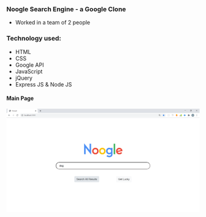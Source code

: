 ### Noogle Search Engine - a Google Clone
* Worked in a team of 2 people

### Technology used:

- HTML
- CSS
- Google API
- JavaScript
- jQuery
- Express JS & Node JS

#### Main Page
![Main Page](./readme_pics/mainpage.png)

